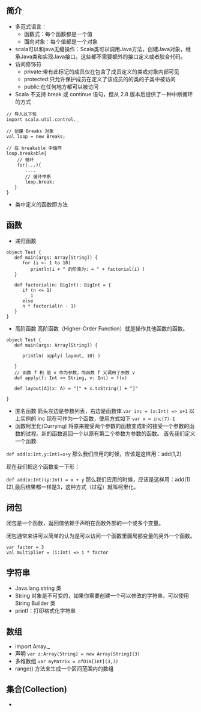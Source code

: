 ## 简介
- 多范式语言：
    - 函数式：每个函数都是一个值
    - 面向对象：每个值都是一个对象
- scala可以和java无缝操作：Scala类可以调用Java方法，创建Java对象，继承Java类和实现Java接口。这些都不需要额外的接口定义或者胶合代码。
- 访问修饰符
    - private:带有此标记的成员仅在包含了成员定义的类或对象内部可见
    - protected:只允许保护成员在定义了该成员的的类的子类中被访问
    - public:在任何地方都可以被访问
- Scala 不支持 break 或 continue 语句，但从 2.8 版本后提供了一种中断循环的方式
```
// 导入以下包
import scala.util.control._

// 创建 Breaks 对象
val loop = new Breaks;

// 在 breakable 中循环
loop.breakable{
    // 循环
    for(...){
       ....
       // 循环中断
       loop.break;
   }
}
```    
- 类中定义的函数即方法

## 函数
- 递归函数

```
object Test {
   def main(args: Array[String]) {
      for (i <- 1 to 10)
         println(i + " 的阶乘为: = " + factorial(i) )
   }
   
   def factorial(n: BigInt): BigInt = {  
      if (n <= 1)
         1  
      else    
      n * factorial(n - 1)
   }
}
```

- 高阶函数
高阶函数（Higher-Order Function）就是操作其他函数的函数。

```
object Test {
   def main(args: Array[String]) {

      println( apply( layout, 10) )

   }
   // 函数 f 和 值 v 作为参数，而函数 f 又调用了参数 v
   def apply(f: Int => String, v: Int) = f(v)

   def layout[A](x: A) = "[" + x.toString() + "]"
   
}
```
- 匿名函数
箭头左边是参数列表，右边是函数体
```var inc = (x:Int) => x+1```
以上实例的 inc 现在可作为一个函数，使用方式如下
```var x = inc(7)-1```
- 函数柯里化(Currying)
将原来接受两个参数的函数变成新的接受一个参数的函数的过程。新的函数返回一个以原有第二个参数为参数的函数。
首先我们定义一个函数:

```def add(x:Int,y:Int)=x+y```
那么我们应用的时候，应该是这样用：add(1,2)

现在我们把这个函数变一下形：

```def add(x:Int)(y:Int) = x + y```
那么我们应用的时候，应该是这样用：add(1)(2),最后结果都一样是3，这种方式（过程）就叫柯里化。


## 闭包
闭包是一个函数，返回值依赖于声明在函数外部的一个或多个变量。

闭包通常来讲可以简单的认为是可以访问一个函数里面局部变量的另外一个函数。
```
var factor = 3  
val multiplier = (i:Int) => i * factor  
```

## 字符串
- Java.lang.string 类
- String 对象是不可变的，如果你需要创建一个可以修改的字符串，可以使用 String Builder 类
- printf：打印格式化字符串


## 数组
- import Array._
- 声明
```var z:Array[String] = new Array[String](3)```
- 多维数组
```var myMatrix = ofDim[Int](3,3)```
- range() 方法来生成一个区间范围内的数组

## 集合(Collection)
- 